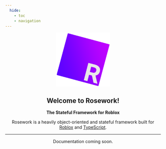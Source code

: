 ```yaml
---
  hide:
    - toc
    - navigation
---
```


<section align="center">
    <p>
        <a href="https://github.com/rbx-rosework/core">
            <img alt="ROSEWORK" width="175" src="https://raw.githubusercontent.com/rbx-rosework/core/stable/res/img/rosework-logo.svg?sanitize=true" />
        </a>
    </p>
    <h1>Welcome to Rosework!</h1>
    <p>
        <b>The Stateful Framework for Roblox</b>
    </p>
</section>

<p align="center">
    Rosework is a heavily object-oriented and stateful framework built for
    <a href="https://developer.roblox.com/">Roblox</a> 
    and 
    <a href="https://www.typescriptlang.org/">TypeScript</a>.
</p>

----

<section align="center">
    Documentation coming soon.
</section>